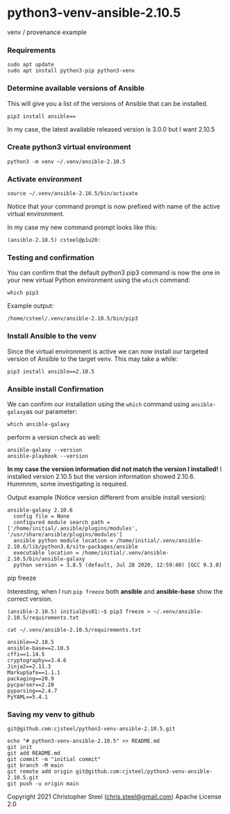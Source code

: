 # python3-venv-ansible-2.10.5

venv / provenance example

### Requirements

```shell
sudo apt update
sudo apt install python3-pip python3-venv
```

### Determine available versions of Ansible

This will give you a list of the versions of Ansible that can be installed.

```shell
pip3 install ansible==
```

In my case, the latest available released version is 3.0.0 but I want 2.10.5

### Create python3 virtual environment

```shell
python3 -m venv ~/.venv/ansible-2.10.5
```

### Activate environment

```shell
source ~/.venv/ansible-2.10.5/bin/activate
```

Notice that your command prompt is now prefixed with name of the active virtual environment.

In my case my new command prompt looks like this:

```shell
(ansible-2.10.5) csteel@p1u20:
```

### Testing and confirmation

You can confirm that the default python3 pip3 command is now the one in your new virtual Python environment using the `which` command:

```shell
which pip3
```

Example output:

```shell
/home/csteel/.venv/ansible-2.10.5/bin/pip3
```

### Install Ansible to the venv

Since the virtual environment is active we can now install our targeted version of Ansible to the target venv. This may take a while:

```shell
pip3 install ansible==2.10.5
```

### Ansible install Confirmation

We can confirm our installation using the `which` command using `ansible-galaxy`as our parameter:

```shell
which ansible-galaxy
```

perform a version check as well:

```shell
ansible-galaxy --version
ansible-playbook --version
```

**In my case the version information did not match the version I installed!** I installed version 2.10.5 but the version information showed 2.10.6. Hummmm, some investigating is required. 

Output example (Notice version different from ansible install version):

```shell
ansible-galaxy 2.10.6
  config file = None
  configured module search path = ['/home/initial/.ansible/plugins/modules', '/usr/share/ansible/plugins/modules']
  ansible python module location = /home/initial/.venv/ansible-2.10.6/lib/python3.8/site-packages/ansible
  executable location = /home/initial/.venv/ansible-2.10.5/bin/ansible-galaxy
  python version = 3.8.5 (default, Jul 28 2020, 12:59:40) [GCC 9.3.0]
```

pip freeze

Interesting, when I run `pip freeze` both **ansible** and **ansible-base** show the correct version.

```shell
(ansible-2.10.5) initial@ss01:~$ pip3 freeze > ~/.venv/ansible-2.10.5/requirements.txt
```

```shell
cat ~/.venv/ansible-2.10.5/requirements.txt
```

```shell
ansible==2.10.5
ansible-base==2.10.5
cffi==1.14.5
cryptography==3.4.6
Jinja2==2.11.3
MarkupSafe==1.1.1
packaging==20.9
pycparser==2.20
pyparsing==2.4.7
PyYAML==5.4.1
```

### Saving my venv to github

```shell
git@github.com:cjsteel/python3-venv-ansible-2.10.5.git
```

```shell
echo "# python3-venv-ansible-2.10.5" >> README.md
git init
git add README.md
git commit -m "initial commit"
git branch -M main
git remote add origin git@github.com:cjsteel/python3-venv-ansible-2.10.5.git
git push -u origin main
```





Copyright 2021 Christopher Steel (chris.steel@gmail.com) Apache License 2.0